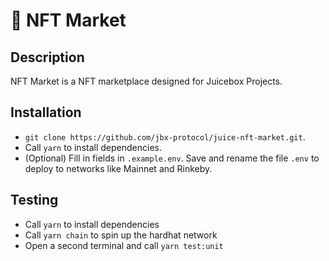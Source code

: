 # 🛒 NFT Market

## Description 
NFT Market is a NFT marketplace designed for Juicebox Projects.

## Installation
- `git clone https://github.com/jbx-protocol/juice-nft-market.git`.
- Call `yarn` to install dependencies.
- (Optional) Fill in fields in `.example.env`. Save and rename the file `.env` to deploy to networks like Mainnet and Rinkeby.
  
## Testing
- Call `yarn` to install dependencies
- Call `yarn chain` to spin up the hardhat network
- Open a second terminal and call `yarn test:unit`
